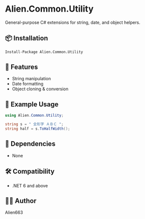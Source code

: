﻿# Alien.Common.Utility

General-purpose C# extensions for string, date, and object helpers.

## 📦 Installation

```bash
Install-Package Alien.Common.Utility
```

## 🚀 Features
- String manipulation
- Date formatting
- Object cloning & conversion

## 🧪 Example Usage

```csharp
using Alien.Common.Utility;

string s = " 全形字 ＡＢＣ ";
string half = s.ToHalfWidth();
```

## 📘 Dependencies
- None

## 🛠 Compatibility
- .NET 6 and above

## 👨‍💻 Author
Alien663
